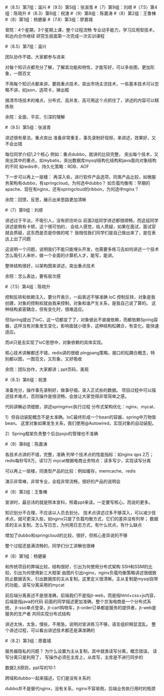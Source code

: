 #（8.5）第7组：温兴
#（9.5）第5组：张淑青
#（7）第9组：刘顺
#（7.5）第4组：陈晓升
#（8.3）第6组：祝澳
#（9）第8组：陈嘉涛
#（8）第2组：王鲁棟
#（8）第1组：杨健豪
#（7.8）第3组：廖嘉城

曾院：4个星期，3个星期上课，整个过程流畅
专业动手能力，学习应用型技术，和达内合作继续
研究生层面第一次完成一次实训课程


#（8.5）第7组：温兴

团队协作不错，大家都参与进来

对每个知识点都充分了解，了解其功能和特性，才能写好，可以多些图，更加形象，一图百文

不用每个知识点都来讲，要挑重点技术，突出市场主流技术，一些基本技术可以忽略不讲，如json，选项卡，弹出框

搞清市场技术的难点，分布式、高并发、高可用这个点抓住了，讲述的内容可以精炼些

余院：全面、平实、引深的理解

#（9.5）第5组：张淑青

讲述很有章法，重点突出
准备非常重复，事先录制好视频，来讲述，效果好，又不会出错

每位同学介绍1,2个核心
例如：重点dubbo，就讲的比较完整，
突出每个技术，又突出其中的重点，如mybatis，突出数据库mysql结构化结构和java面向对象结构的不同
如redis中，持久化策略：RDB、AOF

下一步可以再上一层楼：
再深入些，进行软件产品选项，同类产品比较，如微服务架构有dubbo，有springcloud。为何选中dubbo？
如负载均衡有：早期的apache、现在有nginx，还有springcloud的ribbon，为何选中nginx？

余院：回馈，反思，展示出来思路更加清晰


#（7）第9组：刘顺

讲述过于平淡，不吸引人，没有抓住听众
前面2组同学讲述都很顺畅，而这组同学讲述是稍有卡顿，这个很可怕的，
会给人感觉，给人质疑，如果在面试，面试官就会质疑，这东西是否是你做的呢？
我相信我们同学们是自己做出来了，是在表达上出了问题

这说明一个问题，说明我们不能只能埋头开发，也需要多练习去如何讲述一个技术
怎么吸引人来听，做一个全面的计算机人才，能写，能讲。

整体结构很好，以架构图来讲述，突出重点技术

余院：怎么表达，要有层次感


#（7.5）第4组：陈晓升

控制反转和依赖注入，要分开表示，一起表述不够准确
IoC 控制反转，对象是我创建，对象的控制权就由我来控制，对象和谁产生关系，是我自己说了算的。
这种结构紧密耦合，但有变化时，很难适应。

但Spring提出了IoC，这一切都变了了，对象彼此不直接依赖，而都依赖Spring容器，这样当有对象发生变化，影响面就小很多，这种结构松耦合，有变化，能快速适应。

而di只是去实现了IoC思想中，对象依赖的具体实现。

核心技术讲解都还不错，redis讲的很细 pingpang策略，接口的松耦合概念，特别都以图，一图百文，又形象，又好吸收

余院：团队协作，大家都讲；ppt页码，美观


#（8.3）第6组：祝澳

准备充分，操作事先录制好，做事仔细，录入正式些的数据。
项目过程中可以描述技术难点，否则操作是很流畅，会放让大家觉得非常简单之感。

代码讲解必须细致，讲述springmvc执行过程
分布式架构优化：nginx、mycat、

1）但自动装配概念不是太准确。IoC最终形成一个bean的容器，spring中万物皆bean。
这里对象如果发生关系，我们使用@Autowired，实现对象的自动装配。

2）Spring框架负责整个后台pojo的管理也不准确


#（9）第8组：陈嘉涛

各技术点讲的不错，完整，准确
列举个技术点的性能指标：如nginx qps 2万；redis每秒写8万，读12万
mycat根据电商业务特点：读多写少，实现读写分离

可以再上一层楼，同类型产品的比较：例如缓存，memcache、redis

演示非常棒，非常专业，全程非常流畅，很好的产品的说明会


#（8）第2组：王鲁棟

宣讲时，最忌讳的就是照本宣科，照着ppt来读。一定要写核心，而说的更多。

知识划分不合理，不应该以人员去划分。
技术点讲述过多不够深入，可以减少技术点，就可更深入些，如nginx只提了负载均衡方式，它们的差异没有列举；
数据库的主从复制，怎么写日志，为何用日志方式，有什么优点，有什么缺点

增加了dubbo和springcloud的比较，很好，但核心差异说的不够

整个过程还是满流畅的，同学们分工讲解也很棒

#（8）第1组：杨健豪

和传统项目的弊端比较，结构很好，引出为何使用分布式架构
SSH和SSM的比较，引出为何使用新三大框架
由图片引出nginx，nginx负载均衡策略讲述很细致
防止数据丢失，引出数据库的主从复制。这里定义很清晰。主从复制是mysql自带的功能，读写分离采用的mycat


前后端分离表述不是很准确，前端我们不是指jt-web，而是指html+css+js内容，后端是指java的代码
前面的同学描述更加准确，整个京淘电商是一个分布式系统，
jt-sso单点登录，jt-cart购物车，jt-order订单都是服务的提供者，jt-web是服务的生产者
共同实现分布式结构

讲述太快，太急，慢些，不用急。说明对宣讲练习不够，语言组织稍显混乱。
整个讲述过程，可以看出讲述技术都还是满准确的


#（8.2）第3组：廖嘉城


服务器隐私的问题？
为什么设置为主从复制，其中就类读写分离，概念错误。
读写分离只是利用了，
写操作必须在主库上，从库写，主库是不进行同步的

数据2,8原则，ppt写的10:1

跨域和dubbo一起来描述，它们是没有关系的

dubbo并不是替代nginx，没有关系，nginx不容易倒，后端业务执行用时的瓶颈
